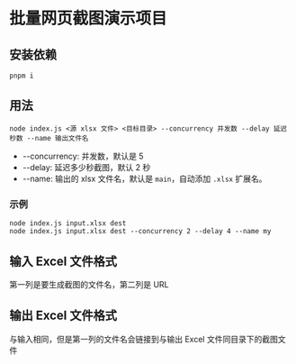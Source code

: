 # 批量网页截图演示项目

## 安装依赖

```
pnpm i
```

## 用法

```
node index.js <源 xlsx 文件> <目标目录> --concurrency 并发数 --delay 延迟秒数 --name 输出文件名
```

* --concurrency: 并发数，默认是 5
* --delay: 延迟多少秒截图，默认 2 秒
* --name: 输出的 xlsx 文件名，默认是 `main`，自动添加 `.xlsx` 扩展名。

### 示例

```
node index.js input.xlsx dest
node index.js input.xlsx dest --concurrency 2 --delay 4 --name my
```

## 输入 Excel 文件格式

第一列是要生成截图的文件名，第二列是 URL

## 输出 Excel 文件格式

与输入相同，但是第一列的文件名会链接到与输出 Excel 文件同目录下的截图文件
